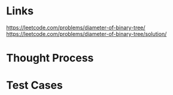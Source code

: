 # Links
https://leetcode.com/problems/diameter-of-binary-tree/
https://leetcode.com/problems/diameter-of-binary-tree/solution/

# Thought Process

# Test Cases

